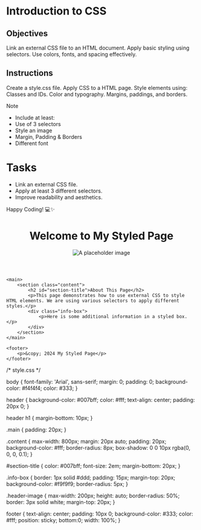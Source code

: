 # Introduction to CSS

## Objectives
Link an external CSS file to an HTML document.
Apply basic styling using selectors.
Use colors, fonts, and spacing effectively.

## Instructions

Create a style.css file.
Apply CSS to a HTML page.
Style elements using:
Classes and IDs.
Color and typography.
Margins, paddings, and borders.

>[!NOTE]
>  - Include at least:
>  - Use of 3 selectors
>  - Style an image
>  - Margin, Padding & Borders
>  - Different font

# Tasks
 - Link an external CSS file.
 - Apply at least 3 different selectors.
 - Improve readability and aesthetics.

Happy Coding! 💻✨
<!DOCTYPE html>
<html lang="en">
<head>
    <meta charset="UTF-8">
    <meta name="viewport" content="width=device-width, initial-scale=1.0">
    <title>Styled Page</title>
    <link rel="stylesheet" href="style.css">
</head>
<body>
    <header>
        <h1>Welcome to My Styled Page</h1>
        <img src="placeholder-image.jpg" alt="A placeholder image" class="header-image">
    </header>

    <main>
        <section class="content">
            <h2 id="section-title">About This Page</h2>
            <p>This page demonstrates how to use external CSS to style HTML elements. We are using various selectors to apply different styles.</p>
            <div class="info-box">
                <p>Here is some additional information in a styled box.</p>
            </div>
        </section>
    </main>

    <footer>
        <p>&copy; 2024 My Styled Page</p>
    </footer>
</body>
</html>
/* style.css */

body {
    font-family: 'Arial', sans-serif;
    margin: 0;
    padding: 0;
    background-color: #f4f4f4;
    color: #333;
}

header {
    background-color: #007bff;
    color: #fff;
    text-align: center;
    padding: 20px 0;
}

header h1 {
    margin-bottom: 10px;
}

.main {
    padding: 20px;
}

.content {
    max-width: 800px;
    margin: 20px auto;
    padding: 20px;
    background-color: #fff;
    border-radius: 8px;
    box-shadow: 0 0 10px rgba(0, 0, 0, 0.1);
}

#section-title {
    color: #007bff;
    font-size: 2em;
    margin-bottom: 20px;
}

.info-box {
    border: 1px solid #ddd;
    padding: 15px;
    margin-top: 20px;
    background-color: #f9f9f9;
    border-radius: 5px;
}

.header-image {
    max-width: 200px;
    height: auto;
    border-radius: 50%;
    border: 3px solid white;
    margin-top: 20px;
}

footer {
    text-align: center;
    padding: 10px 0;
    background-color: #333;
    color: #fff;
    position: sticky;
    bottom:0;
    width: 100%;
}
